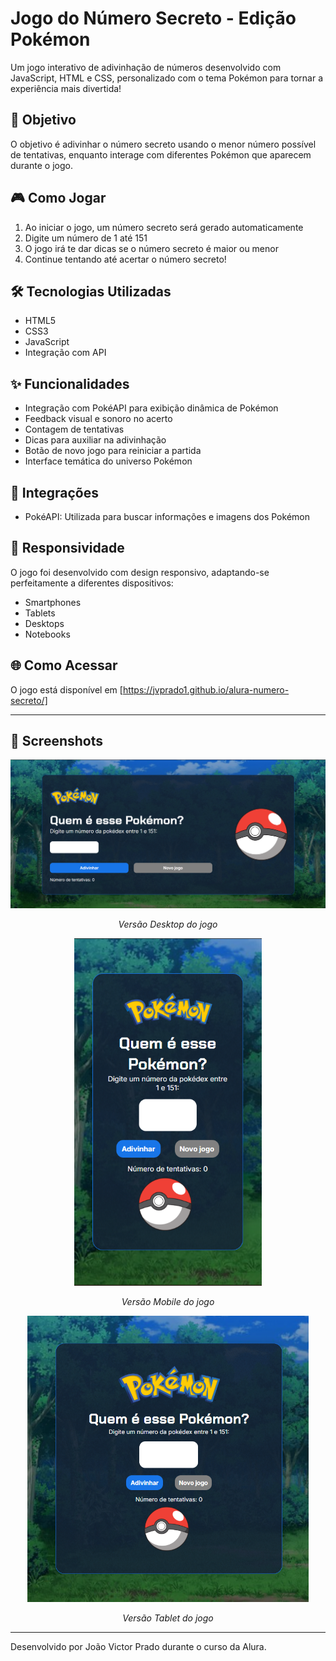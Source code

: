 # Jogo do Número Secreto - Edição Pokémon

Um jogo interativo de adivinhação de números desenvolvido com JavaScript, HTML e CSS, personalizado com o tema Pokémon para tornar a experiência mais divertida!

## 🎯 Objetivo

O objetivo é adivinhar o número secreto usando o menor número possível de tentativas, enquanto interage com diferentes Pokémon que aparecem durante o jogo.

## 🎮 Como Jogar

1. Ao iniciar o jogo, um número secreto será gerado automaticamente
2. Digite um número de 1 até 151
3. O jogo irá te dar dicas se o número secreto é maior ou menor
4. Continue tentando até acertar o número secreto!

## 🛠️ Tecnologias Utilizadas

- HTML5
- CSS3
- JavaScript
- Integração com API

## ✨ Funcionalidades

- Integração com PokéAPI para exibição dinâmica de Pokémon
- Feedback visual e sonoro no acerto
- Contagem de tentativas
- Dicas para auxiliar na adivinhação
- Botão de novo jogo para reiniciar a partida
- Interface temática do universo Pokémon

## 🔌 Integrações

- PokéAPI: Utilizada para buscar informações e imagens dos Pokémon

## 📱 Responsividade

O jogo foi desenvolvido com design responsivo, adaptando-se perfeitamente a diferentes dispositivos:
- Smartphones
- Tablets
- Desktops
- Notebooks

## 🌐 Como Acessar

O jogo está disponível em [https://jvprado1.github.io/alura-numero-secreto/]

---

## 📸 Screenshots

<div align="center">
  <img src="./img/desktop.png" width="600px" alt="Tela Desktop">
  <p><i>Versão Desktop do jogo</i></p>
</div>

<div align="center">
  <img src="./img/mobile.png" width="300px" alt="Tela Mobile">
  <p><i>Versão Mobile do jogo</i></p>
</div>

<div align="center">
  <img src="./img/tablet.png" width="450px" alt="Tela Tablet">
  <p><i>Versão Tablet do jogo</i></p>
</div>

---

Desenvolvido por João Victor Prado durante o curso da Alura.
